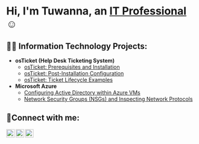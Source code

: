 <h1>Hi, I'm Tuwanna, an <a href="https://www.linkedin.com/in/tuwannabwhittle/)">IT Professional</a>☺</h1>

<h2>👨‍💻 Information Technology Projects:</h2>

- <b>osTicket (Help Desk Ticketing System)</b>
  - [osTicket: Prerequisites and Installation](https://github.com/tuwannawhittle/osticket-prereqs/)
  - [osTicket: Post-Installation Configuration](https://github.com/tuwannawhittle/post-install-config)
  - [osTicket: Ticket Lifecycle Examples](https://github.com/tuwannawhittle/ticket-lifecycle)
- <b>Microsoft Azure</b>
  - [Configuring Active Directory within Azure VMs](https://github.com/tuwannawhittle/Configuring-Active-Directory-within-Azure-VMs)
  - [Network Security Groups (NSGs) and Inspecting Network Protocols](https://github.com/tuwannawhittle/Network-Security-Groups-NSGs-and-Inspecting-Network-Protocols)

<h2>🤳Connect with me:</h2>

[<img align="left" alt="Tuwanna | Twitter" width="22px" src="https://cdn.jsdelivr.net/npm/simple-icons@v3/icons/twitter.svg" />][twitter]
[<img align="left" alt="Tuwanna | LinkedIn" width="22px" src="https://cdn.jsdelivr.net/npm/simple-icons@v3/icons/linkedin.svg" />][linkedin]
[<img align="left" alt="Tuwanna | Instagram" width="22px" src="https://cdn.jsdelivr.net/npm/simple-icons@v3/icons/instagram.svg" />][instagram]

[twitter]: https://twitter.com/TuwannaWhittle
[instagram]: https://www.instagram.com/tuwannawhittle
[linkedin]: https://www.linkedin.com/in/tuwannabwhittle
